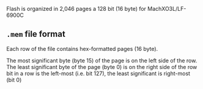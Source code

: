 

Flash is organized in 2,046 pages a 128 bit (16 byte) for MachXO3L/LF-6900C


## `.mem` file format

Each row of the file contains hex-formatted pages (16 byte).

The most significant byte (byte 15) of the page is on the left side of the row. The least significant byte of the page
(byte 0) is on the right side of the row bit in a row is the left-most (i.e. bit 127), the least significant is right-most (bit
0)
